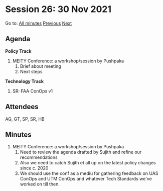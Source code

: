 # Session 26: 30 Nov 2021

Go to: [All minutes](../../index.md) [Previous](28.md) [Next](../12/03.md)

## Agenda

**Policy Track**

1. MEITY Conference: a workshop/session by Pushpaka
    1. Brief about meeting
    1. Next steps

**Technology Track**

1. SR: FAA ConOps v1

## Attendees

AG, GT, SP, SR, HB

## Minutes

1. MEITY Conference: a workshop/session by Pushpaka
    1. Need to review the agenda drafted by Sujith and refine our recommendations
    1. Also we need to catch Sujith et all up on the latest policy changes since c. 2020
    1. We should use the conf as a mediu for gathering feedback on UAS ConOps and UTM ConOps and whatever Tech Standards we've worked on till then.
